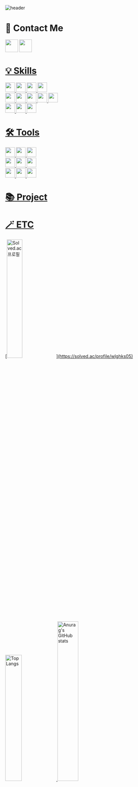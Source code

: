 ![header](https://capsule-render.vercel.app/api?type=Rounded&reversal=true&color=timeGradient&height=200&animation=twinkling&fontSize=60&fontAlign=65&descAlign=56&descAlignY=66&text=JiHwan_Park&desc=Nice_To_Meet_You)
<br/>

# 👋 Contact Me
<div>
  <a target="_blank" href="mailto:jihwanpark15@gmail.com"><img height="40px" src="https://img.shields.io/badge/Gmail-EA4335?style=flat-square&logo=Gmail&logoColor=white"></a>
  <a target="_blank" href="https://www.instagram.com/gee_hwanee"><img height="40px" src="https://img.shields.io/badge/Instagram-E4405F?style=flat-square&logo=Instagram&logoColor=white"</a>
</div>

# 💡  Skills
<div>
  <img height="30px" src="https://img.shields.io/badge/Java-007396?style=flat-square&logo=Java&logoColor=white">
  <img height="30px" src="https://img.shields.io/badge/Spring-6DB33F?style=flat-square&logo=Spring&logoColor=white">
  <img height="30px" src="https://img.shields.io/badge/SpringBoot-6DB33F?style=flat-square&logo=SpringBoot&logoColor=white">
  <img height="30px" src="https://img.shields.io/badge/MyBatis-000000?style=flat-square&logo=MyBatis&logoColor=white">
</div>
<div>
  <img height="30px" src="https://img.shields.io/badge/HTML5-E34F26?style=flat-square&logo=HTML5&logoColor=white">
  <img height="30px" src="https://img.shields.io/badge/CSS3-1572B6?style=flat-square&logo=CSS3&logoColor=white">
  <img height="30px" src="https://img.shields.io/badge/JavaScript-F7DF1E?style=flat-square&logo=JavaScript&logoColor=black">
  <img height="30px" src="https://img.shields.io/badge/Thymeleaf-005F0F?style=flat-square&logo=Thymeleaf&logoColor=white">
  <img height="30px" src="https://img.shields.io/badge/jQuery-0769AD?style=flat-square&logo=jQuery&logoColor=white">
</div>
<div>
  <img height="30px" src="https://img.shields.io/badge/Oracle-F80000?style=flat-square&logo=Oracle&logoColor=white">
  <img height="30px" src="https://img.shields.io/badge/Linux-FCC624?style=flat-square&logo=Linux&logoColor=black">
  <img height="30px" src="https://img.shields.io/badge/Ubuntu-E95420?style=flat-square&logo=Ubuntu&logoColor=white">
</div>

# 🛠️  Tools
<div>
  <img height="30px" src="https://img.shields.io/badge/Windows10-0078D6?style=flat-square&logo=Windows&logoColor=white">
  <img height="30px" src="https://img.shields.io/badge/MacOS-000000?style=flat-square&logo=Apple&logoColor=white">
  <img height="30px" src="https://img.shields.io/badge/OracleCloudInstructure-F80000?style=flat-square&logo=Oracle&logoColor=white">
</div>
<div>
  <img height="30px" src="https://img.shields.io/badge/IntelliJ-000000?style=flat-square&logo=IntelliJIDEA&logoColor=white">
  <img height="30px" src="https://img.shields.io/badge/Eclipse(STS4)-2C2255?style=flat-square&logo=EclipseIDE&logoColor=white">
  <img height="30px" src="https://img.shields.io/badge/VisualStudioCode-007ACC?style=flat-square&logo=VisualStudioCode&logoColor=white">
</div>
<div>
  <img height="30px" src="https://img.shields.io/badge/ApacheMaven-C71A36?style=flat-square&logo=ApacheMaven&logoColor=white">
  <img height="30px" src="https://img.shields.io/badge/GitHub-181717?style=flat-square&logo=GitHub&logoColor=white">
  <img height="30px" src="https://img.shields.io/badge/Notion-FFFFFF?style=flat-square&logo=Notion&logoColor=black">
</div>

# 📚 Project


# 🪄  ETC
<div>
[<img width="31%" src="http://mazassumnida.wtf/api/v2/generate_badge?boj=wlghks05" alt="Solved.ac 프로필">](https://solved.ac/profile/wlghks05)
<img width="32%" src="https://github-readme-stats.vercel.app/api/top-langs/?username=GeeHwanee&layout=compact" alt="Top Langs">
<img width="36%" src="https://github-readme-stats.vercel.app/api?username=GeeHwanee&show_icons=true&theme=solarized-light" alt="Anurag's GitHub stats">
</div>

